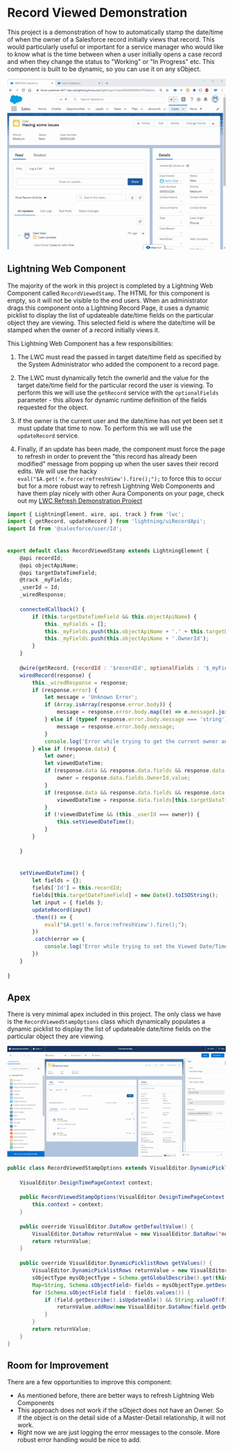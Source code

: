 # Record Viewed Demonstration

This project is a demonstration of how to automatically stamp the date/time of when the owner of a Salesforce record initially views that record. This would particularly useful or important for a service manager who would like to know what is the time between when a user initially opens a case record and when they change the status to "Working" or "In Progress" etc. This component is built to be dynamic, so you can use it on any sObject.

![Stamping Date](images\StampingDate.gif)


## Lightning Web Component

The majority of the work in this project is completed by a Lightning Web Component called `RecordViewedStamp`. The HTML for this component is empty, so it will not be visible to the end users. When an administrator drags this component onto a Lightning Record Page, it uses a dynamic picklist to display the list of updateable date/time fields on the particular object they are viewing. This selected field is where the date/time will be stamped when the owner of a record initially views it.

This Lightning Web Component has a few responsibilities:

1. The LWC must read the passed in target date/time field as specified by the System Administrator who added the component to a record page.

2. The LWC must dynamically fetch the ownerId and the value for the target date/time field for the particular record the user is viewing. To perform this we will use the `getRecord` service with the `optionalFields` parameter - this allows for dynamic runtime definition of the fields requested for the object.

3. If the owner is the current user and the date/time has not yet been set it must update that time to now. To perform this we will use the `updateRecord` service. 

4. Finally, if an update has been made, the component must force the page to refresh in order to prevent the "this record has already been modified" message from popping up when the user saves their record edits. We will use the hacky `eval("$A.get('e.force:refreshView').fire();");` to force this to occur but for a more robust way to refresh Lightning Web Components and have them play nicely with other Aura Components on your page, check out my [LWC Refresh Demonstration Project](https://github.com/mitchspano/LWCRefreshDemo)




```javascript
import { LightningElement, wire, api, track } from 'lwc';
import { getRecord, updateRecord } from 'lightning/uiRecordApi';
import Id from '@salesforce/user/Id';


export default class RecordViewedStamp extends LightningElement {
    @api recordId;
    @api objectApiName;
    @api targetDateTimeField;
    @track _myFields;
    _userId = Id;
    _wiredResponse;

    connectedCallback() {
        if (this.targetDateTimeField && this.objectApiName) {
            this._myFields = [];
            this._myFields.push(this.objectApiName + '.' + this.targetDateTimeField);
            this._myFields.push(this.objectApiName + '.OwnerId');
        }
    }

    @wire(getRecord, {recordId : '$recordId', optionalFields : '$_myFields'})
    wiredRecord(response) {
        this._wiredResponse = response;
        if (response.error) {
            let message = 'Unknown Error';
            if (Array.isArray(response.error.body)) {
                message = response.error.body.map((e) => e.message).join(', ');
            } else if (typeof response.error.body.message === 'string') {
                message = response.error.body.message;
            }
            console.log('Error while trying to get the current owner and viewed date/time : ' + message);
        } else if (response.data) {
            let owner;
            let viewedDateTime;
            if (response.data && response.data.fields && response.data.fields.OwnerId &&response.data.fields.OwnerId.value) {
                owner = response.data.fields.OwnerId.value;
            }
            if (response.data && response.data.fields && response.data.fields[this.targetDateTimeField] &&response.data.fields[this.targetDateTimeField].value) {
                viewedDateTime = response.data.fields[this.targetDateTimeField].value;
            }
            if (!viewedDateTime && (this._userId === owner)) {
                this.setViewedDateTime();
            }
        }

    }


    setViewedDateTime() {
        let fields = {};
        fields['Id'] = this.recordId;
        fields[this.targetDateTimeField] = new Date().toISOString();
        let input = { fields };
        updateRecord(input)
        .then(() => {
            eval("$A.get('e.force:refreshView').fire();");
        })
        .catch(error => {
            console.log('Error while trying to set the Viewed Date/Time');
        })
    }

}
```


## Apex

There is very minimal apex included in this project. The only class we have is the `RecordViewedStampOptions` class which dynamically populates a dynamic picklist to display the list of updateable date/time fields on the particular object they are viewing.

![App Builder](images\AppBuilder.gif)

```java
public class RecordViewedStampOptions extends VisualEditor.DynamicPicklist {

    VisualEditor.DesignTimePageContext context;

    public RecordViewedStampOptions(VisualEditor.DesignTimePageContext context) {
        this.context = context;
    }

    public override VisualEditor.DataRow getDefaultValue() {
        VisualEditor.DataRow returnValue = new VisualEditor.DataRow('none', 'NONE');
        return returnValue;
    }
    
    public override VisualEditor.DynamicPicklistRows getValues() {
        VisualEditor.DynamicPicklistRows returnValue = new VisualEditor.DynamicPicklistRows();
        sObjectType mysObjectType = Schema.getGlobalDescribe().get(this.context.entityName);
        Map<String, Schema.sObjectField> fields = mysObjectType.getDescribe().fields.getMap();
        for (Schema.sObjectField field : fields.values()) {
            if (field.getDescribe().isUpdateable() && String.valueOf(field.getDescribe().getType()).equals('DATETIME')) {
                returnValue.addRow(new VisualEditor.DataRow(field.getDescribe().getName(), field.getDescribe().getName()));
            }
        }
        return returnValue;
    }
}


```

## Room for Improvement
There are a few opportunities to improve this component:
* As mentioned before, there are better ways to refresh Lightning Web Components
* This approach does not work if the sObject does not have an Owner. So if the object is on the detail side of a Master-Detail relationship, it will not work.
* Right now we are just logging the error messages to the console. More robust error handling would be nice to add.